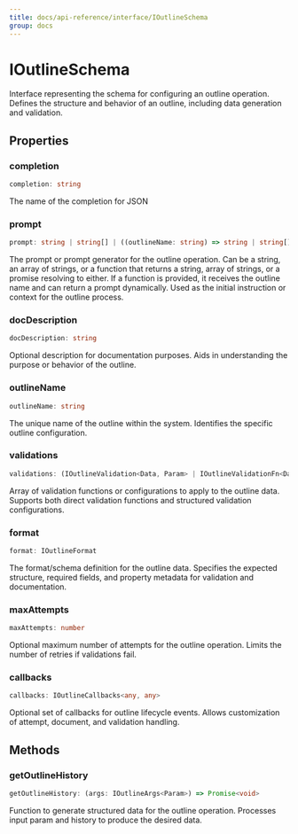 ```yaml
---
title: docs/api-reference/interface/IOutlineSchema
group: docs
---
```


# IOutlineSchema

Interface representing the schema for configuring an outline operation.
Defines the structure and behavior of an outline, including data generation and validation.

## Properties

### completion

```ts
completion: string
```

The name of the completion for JSON

### prompt

```ts
prompt: string | string[] | ((outlineName: string) => string | string[] | Promise<string | string[]>)
```

The prompt or prompt generator for the outline operation.
Can be a string, an array of strings, or a function that returns a string, array of strings, or a promise resolving to either.
If a function is provided, it receives the outline name and can return a prompt dynamically.
Used as the initial instruction or context for the outline process.

### docDescription

```ts
docDescription: string
```

Optional description for documentation purposes.
Aids in understanding the purpose or behavior of the outline.

### outlineName

```ts
outlineName: string
```

The unique name of the outline within the system.
Identifies the specific outline configuration.

### validations

```ts
validations: (IOutlineValidation<Data, Param> | IOutlineValidationFn<Data, Param>)[]
```

Array of validation functions or configurations to apply to the outline data.
Supports both direct validation functions and structured validation configurations.

### format

```ts
format: IOutlineFormat
```

The format/schema definition for the outline data.
Specifies the expected structure, required fields, and property metadata for validation and documentation.

### maxAttempts

```ts
maxAttempts: number
```

Optional maximum number of attempts for the outline operation.
Limits the number of retries if validations fail.

### callbacks

```ts
callbacks: IOutlineCallbacks<any, any>
```

Optional set of callbacks for outline lifecycle events.
Allows customization of attempt, document, and validation handling.

## Methods

### getOutlineHistory

```ts
getOutlineHistory: (args: IOutlineArgs<Param>) => Promise<void>
```

Function to generate structured data for the outline operation.
Processes input param and history to produce the desired data.
